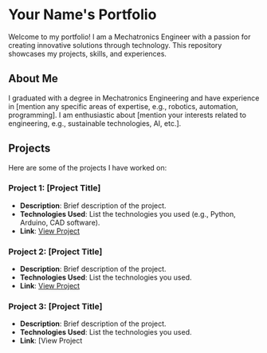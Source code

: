 # Your Name's Portfolio

Welcome to my portfolio! I am a Mechatronics Engineer with a passion for creating innovative solutions through technology. This repository showcases my projects, skills, and experiences.

## About Me

I graduated with a degree in Mechatronics Engineering and have experience in [mention any specific areas of expertise, e.g., robotics, automation, programming]. I am enthusiastic about [mention your interests related to engineering, e.g., sustainable technologies, AI, etc.].

## Projects

Here are some of the projects I have worked on:

### Project 1: [Project Title]
- **Description**: Brief description of the project.
- **Technologies Used**: List the technologies you used (e.g., Python, Arduino, CAD software).
- **Link**: [View Project](link-to-your-project)

### Project 2: [Project Title]
- **Description**: Brief description of the project.
- **Technologies Used**: List the technologies you used.
- **Link**: [View Project](link-to-your-project)

### Project 3: [Project Title]
- **Description**: Brief description of the project.
- **Technologies Used**: List the technologies you used.
- **Link**: [View Project
